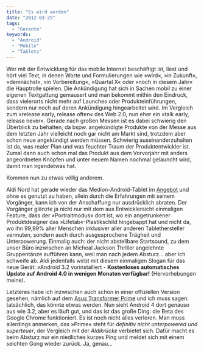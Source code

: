 ```yaml
---
title: "Es wird werden"
date: "2012-03-29"
tags:
  - "Gerante"
keywords:
  - "Android"
  - "Mobile"
  - "Tablets"
---
```


Wer mit der Entwicklung für das mobile Internet beschäftigt ist, liest und hört viel Text, in denen Worte und Formulierungen wie »wird«, »in Zukunft«, »demnächst«, »in Vorbereitung«, »Quartal X« oder »noch in diesem Jahr« die Hauptrolle spielen. Die Ankündigung hat sich in Sachen mobil zu einer eigenen Textgattung gemausert und man bekommt mithin den Eindruck, dass vielerorts nicht mehr auf Launches oder Produkteinführungen, sondern nur noch auf deren Ankündigung hingearbeitet wird. Im Vergleich zum »release early, release often« des Web 2.0, nun eher ein »talk early, release never«. Gerade nach großen Messen ist es dabei schwierig den Überblick zu behalten, da bspw. angekündigte Produkte von der Messe aus dem letzten Jahr vielleicht noch gar nicht am Markt sind, trotzdem aber schon neue angekündigt werden müssen. Schwierig auseinanderzuhalten ist da, was realer Plan und was feuchter Traum der Produktentwickler ist. Zumal dann auch schon mal das Produkt aus dem Vorvorjahr mit anders angeordneten Knöpfen und unter neuem Namen nochmal gelauncht wird, damit man irgendetwas hat.

Kommen nun zu etwas völlig anderem.

Aldi Nord hat gerade wieder das Medion-Android-Tablet im [Angebot](http://aldi.medion.com/4y2gmdu399100/pbs8mdu4sued/?refPage=medion) und ohne es genutzt zu haben, allein durch die Erfahrungen mit seinem Vorgänger, kann ich von der Anschaffung nur ausdrücklich abraten. Der Vorgänger glänzte ja nicht nur mit dem aus Entwicklersicht einmaligen Feature, dass der »Portraitmodus« dort ist, wo ein angetrunkener Produktdesigner das »Lifetab«-Plastikschild hingebappt hat und nicht da, wo ihn 99,99% aller Menschen inklusiver aller anderen Tablethersteller vermuten, sondern auch durch ausgesprochene Trägheit und Unterpowerung. Einmalig auch: der nicht abstellbare Startsound, zu dem unser Büro inzwischen an Micheal Jackson Thriller angelehnte Gruppentänze aufführen kann, weil man nach jedem Absturz… aber ich schweife ab. Aldi jedenfalls wirbt mit diesem einmaligen Slogan für das neue Gerät: »Android 3.2 vorinstalliert - **Kostenloses automatisches Update auf Android 4.0 in wenigen Monaten verfügbar!** (Hervorhebungen meine).

Letzteres habe ich inzwischen auch schon in einer offiziellen Version gesehen, nämlich auf dem [Asus Transformer Prime](http://eee.asus.com/eeepad/transformer-prime/features/) und ich muss sagen: tatsächlich, das könnte etwas werden. Nun sieht Android 4 dort genauso aus wie 3.2, aber es läuft gut, und das ist das große Ding: die Beta des Google Chrome funktioniert. Es ist noch nicht alles verloren. Man muss allerdings anmerken, das »Prime« steht für _definitiv nicht unterpowered und superteuer_, der Vergleich mit der _Aldikrücke_ verbietet sich. Dafür macht es beim Absturz nur ein niedliches kurzes Ping und meldet sich mit einem seichten Gong wieder zurück. Ja, genau…
